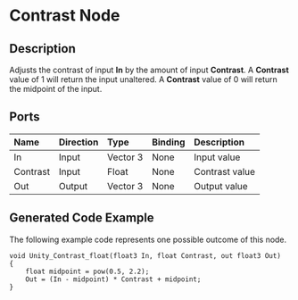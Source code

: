 # Contrast Node

## Description

Adjusts the contrast of input **In** by the amount of input **Contrast**. A **Contrast** value of 1 will return the input unaltered. A **Contrast** value of 0 will return the midpoint of the input.

## Ports

| Name        | Direction           | Type  | Binding | Description |
|:------------ |:-------------|:-----|:---|:---|
| In      | Input | Vector 3 | None | Input value |
| Contrast      | Input | Float    | None | Contrast value |
| Out | Output      |    Vector 3 | None | Output value |

## Generated Code Example

The following example code represents one possible outcome of this node.

```
void Unity_Contrast_float(float3 In, float Contrast, out float3 Out)
{
    float midpoint = pow(0.5, 2.2);
    Out = (In - midpoint) * Contrast + midpoint;
}
```